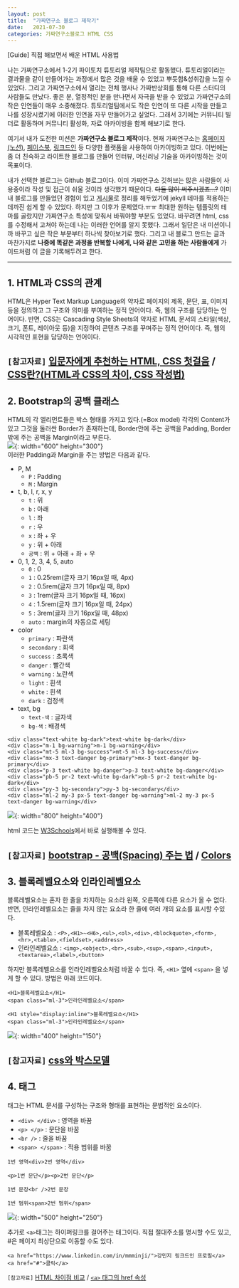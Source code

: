 ```yaml
---
layout: post
title:  "가짜연구소 블로그 제작기"
date:   2021-07-30  
categories: 가짜연구소블로그 HTML CSS 
---
```

[Guide] 직접 해보면서 배운 HTML 사용법

나는 가짜연구소에서 1-2기 파이토치 튜토리얼 제작팀으로 활동했다. 튜토리얼이라는 결과물을 같이 만들어가는 과정에서 많은 것을 배울 수 있었고 뿌듯함&성취감을 느낄 수 있었다. 그리고 가짜연구소에서 열리는 전체 행사나 가짜반상회를 통해 다른 스터디의 사람들도 만났다. 좋은 분, 열정적인 분을 만나면서 자극을 받을 수 있었고 가짜연구소의 작은 인연들이 매우 소중해졌다. 튜토리얼팀에서도 작은 인연이 또 다른 시작을 만들고 나를 성장시켰기에 이러한 인연을 자꾸 만들어가고 싶었다. 그래서 3기에는 커뮤니티 빌더로 활동하며 커뮤니티 활성화, 자료 아카이빙을 함께 해보기로 한다.

여기서 내가 도전한 미션은 **가짜연구소 블로그 제작**이다. 현재 가짜연구소는 [홈페이지(노션)](https://pseudo-lab.com/), [페이스북](https://ko-kr.facebook.com/groups/pseudolab/about/), [링크드인](https://www.linkedin.com/company/pseudolab) 등 다양한 플랫폼을 사용하여 아카이빙하고 있다. 이번에는 좀 더 친숙하고 라이트한 블로그를 만들어 인터뷰, 머신러닝 기술을 아카이빙하는 것이 목표이다. 

내가 선택한 블로그는 Github 블로그이다. 이미 가짜연구소 깃허브는 많은 사람들이 사용중이라 작성 및 접근이 쉬울 것이라 생각했기 때문이다. ~~다들 많이 써주시겠죠...?~~ 이미 내 블로그를 만들었던 경험이 있고 [게시물](https://mmminji.github.io/github.io/jekyll/ruby/2021/02/15/github.io%EB%A7%8C%EB%93%A4%EA%B8%B0.html)로 정리를 해두었기에 jekyll 테마를 적용하는데까진 쉽게 할 수 있었다. 하지만 그 이후가 문제였다.ㅠㅠ 최대한 원하는 템플릿의 테마를 골랐지만 가짜연구소 특성에 맞춰서 바꿔야할 부분도 있었다. 바꾸려면 html, css를 수정해서 고쳐야 하는데 나는 이러한 언어를 알지 못했다. 그래서 일단은 내 미션이니까 바꾸고 싶은 작은 부분부터 하나씩 찾아보기로 했다. 그리고 내 블로그 만드는 글과 마찬가지로 **나중에 똑같은 과정을 반복할 나에게, 나와 같은 고민을 하는 사람들에게** 가이드처럼 이 글을 기록해두려고 한다.  

----------------------------------------------------------
## 1. HTML과 CSS의 관계
HTML은 Hyper Text Markup Language의 약자로 페이지의 제목, 문단, 표, 이미지 등을 정의하고 그 구조와 의미를 부여하는 정적 언어이다. 즉, 웹의 구조를 담당하는 언어이다.
반면, CSS는 Cascading Style Sheets의 약자로 HTML 문서의 스타일(색상, 크기, 폰트, 레이아웃 등)을 지정하여 콘텐츠 구조를 꾸며주는 정적 언어이다. 즉, 웹의 시각적인 표현을 담당하는 언어이다.

`[참고자료]` [입문자에게 추천하는 HTML, CSS 첫걸음](https://heropy.blog/2019/04/24/html-css-starter/) / [CSS란?(HTML과 CSS의 차이, CSS 작성법)](https://aboooks.tistory.com/49)
----------------------------------------------------------
## 2. Bootstrap의 공백 클래스
HTML의 각 엘리먼트들은 박스 형태를 가지고 있다.(=Box model) 각각의 Content가 있고 그것을 둘러싼 Border가 존재하는데, Border안에 주는 공백을 Padding, Border밖에 주는 공백을 Margin이라고 부른다.  
![](https://github.com/mmminji/mmminji.github.io/blob/main/assets/post_pics/boxmodel.png?raw=true){: width="600" height="300"}  
이러한 Padding과 Margin을 주는 방법은 다음과 같다.
- P, M
    - `P` : Padding
    - `M` : Margin
- t, b, l, r, x, y
    - `t` : 위
    - `b` : 아래
    - `l` : 좌
    - `r` : 우
    - `x` : 좌 + 우
    - `y` : 위 + 아래
    - `공백` : 위 + 아래 + 좌 + 우
- 0, 1, 2, 3, 4, 5, auto
    - `0` : 0
    - `1` : 0.25rem(글자 크기 16px일 때, 4px)
    - `2` : 0.5rem(글자 크기 16px일 때, 8px)
    - `3` : 1rem(글자 크기 16px일 때, 16px)
    - `4` : 1.5rem(글자 크기 16px일 때, 24px)
    - `5` : 3rem(글자 크기 16px일 때, 48px)
    - `auto` : margin의 자동으로 세팅
- color
    - `primary` : 파란색
    - `secondary` : 회색
    - `success` : 초록색
    - `danger` : 빨간색
    - `warning` : 노란색
    - `light` : 흰색
    - `white` : 흰색
    - `dark` : 검정색
- text, bg
    - `text-색` : 글자색
    - `bg-색` : 배경색

```
<div class="text-white bg-dark">text-white bg-dark</div>
<div class="m-1 bg-warning">m-1 bg-warning</div>
<div class="mt-5 ml-3 bg-success">mt-5 ml-3 bg-success</div>
<div class="mx-3 text-danger bg-primary">mx-3 text-danger bg-primary</div>
<div class="p-3 text-white bg-danger">p-3 text-white bg-danger</div>
<div class="pb-5 pr-2 text-white bg-dark">pb-5 pr-2 text-white bg-dark</div>
<div class="py-3 bg-secondary">py-3 bg-secondary</div>
<div class="ml-2 my-3 px-5 text-danger bg-warning">ml-2 my-3 px-5 text-danger bg-warning</div>
```
![](https://github.com/mmminji/mmminji.github.io/blob/main/assets/post_pics/bootstrap.PNG?raw=true){: width="800" height="400"}

html 코드는 [W3Schools](https://www.w3schools.com/css/tryit.asp?filename=trycss_default)에서 바로 실행해볼 수 있다.

`[참고자료]` [bootstrap - 공백(Spacing) 주는 법](https://velog.io/@leyuri/Bootstrap-%EA%B3%B5%EB%B0%B1Spacing-%EC%A3%BC%EB%8A%94-%EB%B2%95-mt-mb-ml-mr-mx-my-pt-pb-pl-pr-px-py) / [Colors](https://getbootstrap.com/docs/4.0/utilities/colors/)
----------------------------------------------------------
## 3. 블록레벨요소와 인라인레벨요소
블록레벨요소는 혼자 한 줄을 차지하는 요소라 왼쪽, 오른쪽에 다른 요소가 올 수 없다. 반면, 인라인레벨요소는 줄을 차지 않는 요소라 한 줄에 여러 개의 요소를 표시할 수있다.
- 블록레벨요소 : `<P>,<H1>~<H6>,<ul>,<ol>,<div>,<blockquote>,<form>,<hr>,<table>,<fieldset>,<address>`
- 인라인레벨요소 : `<img>,<object>,<br>,<sub>,<sup>,<span>,<input>,<textarea>,<label>,<button>`

하지만 블록레벨요소를 인라인레벨요소처럼 바꿀 수 있다. 즉, `<H1>` 옆에 `<span>` 을 넣게 할 수 있다. 방법은 아래 코드이다.  

```
<H1>블록레벨요소</H1>
<span class="ml-3">인라인레벨요소</span>

<H1 style="display:inline">블록레벨요소</H1>
<span class="ml-3">인라인레벨요소</span>
```
![](https://github.com/mmminji/mmminji.github.io/blob/main/assets/post_pics/block-inline.PNG?raw=true){: width="400" height="150"}

`[참고자료]` [css와 박스모델](https://myetc.tistory.com/18)
----------------------------------------------------------
## 4. 태그
태그는 HTML 문서를 구성하는 구조와 형태를 표현하는 문법적인 요소이다.
- `<div> </div>` : 영역을 바꿈
- `<p> </p>` : 문단을 바꿈
- `<br />` : 줄을 바꿈
- `<span> </span>` : 적용 범위를 바꿈  

```
1번 영역<div>2번 영역</div>

<p>1번 문단</p><p>2번 문단</p>

1번 문장<br />2번 문장

1번 범위<span>2번 범위</span>
```
![](https://github.com/mmminji/mmminji.github.io/blob/main/assets/post_pics/tag.PNG?raw=true){: width="500" height="250"}

추가로 `<a>`태그는 하이퍼링크를 걸어주는 태그이다. 직접 절대주소를 명시할 수도 있고, #은 페이지 최상단으로 이동할 수도 있다.  
```
<a href="https://www.linkedin.com/in/mmminji/">강민지 링크드인 프로필</a>
<a href="#">클릭</a>
```

`[참고자료]` [HTML 차이점 비교](https://ojji.wayful.com/2013/12/HTML-Line-break-tag-and-Paragraph-tag.html) / [`<a>` 태그의 href 속성](http://tcpschool.com/html-tag-attrs/a-href)